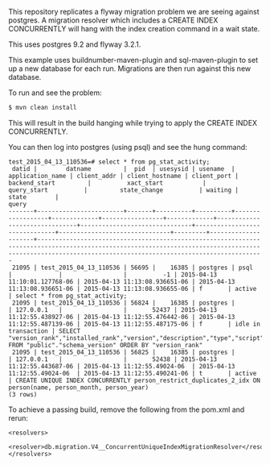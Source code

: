 This repository replicates a flyway migration problem we are seeing against postgres. A migration resolver which includes a CREATE INDEX CONCURRENTLY will hang with the index creation command in a wait state.

This uses postgres 9.2 and flyway 3.2.1.

This example uses buildnumber-maven-plugin and sql-maven-plugin to set up a new database for each run. Migrations are then run against this new database.

To run and see the problem:
```bash
$ mvn clean install
```

This will result in the build hanging while trying to apply the CREATE INDEX CONCURRENTLY.

You can then log into postgres (using psql) and see the hung command:
```
test_2015_04_13_110536=# select * from pg_stat_activity;
 datid |        datname         |  pid  | usesysid | usename  | application_name | client_addr | client_hostname | client_port |         backend_start         |          xact_start           |          query_start          |         state_change          | waiting |        state        |                                                                                                   query
-------+------------------------+-------+----------+----------+------------------+-------------+-----------------+-------------+-------------------------------+-------------------------------+-------------------------------+-------------------------------+---------+---------------------+-----------------------------------------------------------------------------------------------------------------------------------------------------------------------------------------------------------
 21095 | test_2015_04_13_110536 | 56695 |    16385 | postgres | psql             |             |                 |          -1 | 2015-04-13 11:10:01.127768-06 | 2015-04-13 11:13:08.936651-06 | 2015-04-13 11:13:08.936651-06 | 2015-04-13 11:13:08.936655-06 | f       | active              | select * from pg_stat_activity;
 21095 | test_2015_04_13_110536 | 56824 |    16385 | postgres |                  | 127.0.0.1   |                 |       52437 | 2015-04-13 11:12:55.438927-06 | 2015-04-13 11:12:55.476442-06 | 2015-04-13 11:12:55.487139-06 | 2015-04-13 11:12:55.487175-06 | f       | idle in transaction | SELECT "version_rank","installed_rank","version","description","type","script","checksum","installed_on","installed_by","execution_time","success" FROM "public"."schema_version" ORDER BY "version_rank"
 21095 | test_2015_04_13_110536 | 56825 |    16385 | postgres |                  | 127.0.0.1   |                 |       52438 | 2015-04-13 11:12:55.443687-06 | 2015-04-13 11:12:55.49024-06  | 2015-04-13 11:12:55.49024-06  | 2015-04-13 11:12:55.490241-06 | t       | active              | CREATE UNIQUE INDEX CONCURRENTLY person_restrict_duplicates_2_idx ON person(name, person_month, person_year)
(3 rows)
```

To achieve a passing build, remove the following from the pom.xml and rerun:
```
<resolvers>
    <resolver>db.migration.V4__ConcurrentUniqueIndexMigrationResolver</resolver>
</resolvers>
```
